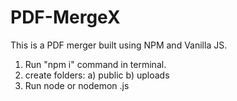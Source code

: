 # PDF-MergeX
This is a PDF merger built using NPM and Vanilla JS.

1) Run "npm i" command in terminal.
2) create folders:
    a) public
    b) uploads
3) Run node or nodemon <filename>.js
